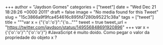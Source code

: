 
+++
author = "Jaydson Gomes"
categories = ["tweet"]
date = "Wed Dec 21 18:28:26 +0000 2011"
draft = false
image = "No media found for this Tweet"
slug = "15c3866a9f9fca454616c895fd7280b95221c38a"
tags = ["tweet"]
title = """var x = {"{'o':'o'}":"{'o..."""
tweet = true
tweet_url = "https://twitter.com/jaydson/status/149556848691920896"
+++
var x = {'{'o':'o'}":"{'o':'o'}"} #JavaScript é muito doido. Como pegar o valor da propriedade do objeto x ?

